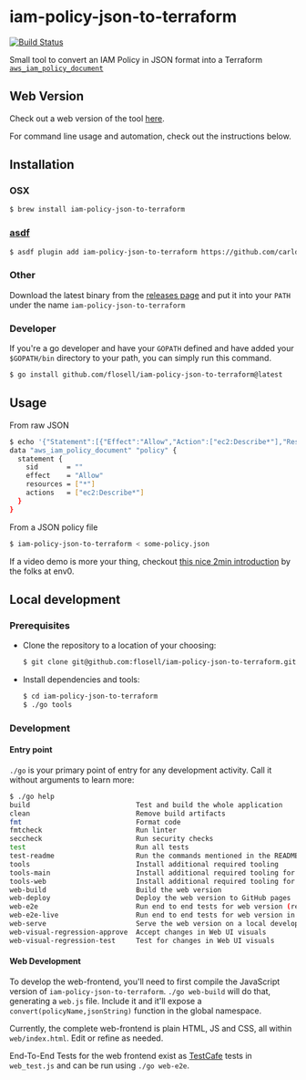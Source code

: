 # iam-policy-json-to-terraform
[![Build Status](https://github.com/flosell/iam-policy-json-to-terraform/actions/workflows/main.yml/badge.svg)](https://github.com/flosell/iam-policy-json-to-terraform/actions/workflows/main.yml)

Small tool to convert an IAM Policy in JSON format into a Terraform [`aws_iam_policy_document`](https://www.terraform.io/docs/providers/aws/d/iam_policy_document.html)

## Web Version

Check out a web version of the tool [here](https://flosell.github.io/iam-policy-json-to-terraform/).

For command line usage and automation, check out the instructions below. 

## Installation

### OSX

```bash
$ brew install iam-policy-json-to-terraform
```

### [asdf](https://github.com/asdf-vm/asdf)
```bash
$ asdf plugin add iam-policy-json-to-terraform https://github.com/carlduevel/asdf-iam-policy-json-to-terraform.git
```    

### Other

Download the latest binary from the [releases page](https://github.com/flosell/iam-policy-json-to-terraform/releases) and put it into your `PATH` under the name `iam-policy-json-to-terraform`

### Developer

If you're a go developer and have your `GOPATH` defined and have added your `$GOPATH/bin` directory to your path, you can simply run this command.
```bash testcase=usage
$ go install github.com/flosell/iam-policy-json-to-terraform@latest
```

## Usage

From raw JSON

```bash testcase=usage
$ echo '{"Statement":[{"Effect":"Allow","Action":["ec2:Describe*"],"Resource":"*"}]}' | iam-policy-json-to-terraform
data "aws_iam_policy_document" "policy" {
  statement {
    sid       = ""
    effect    = "Allow"
    resources = ["*"]
    actions   = ["ec2:Describe*"]
  }
}
```

From a JSON policy file

```bash
$ iam-policy-json-to-terraform < some-policy.json
```

If a video demo is more your thing, checkout [this nice 2min introduction](https://www.youtube.com/watch?v=AhtpJII6eaw) by the folks at env0. 

## Local development

### Prerequisites

* Clone the repository to a location of your choosing: 
  ```bash testcase=building
  $ git clone git@github.com:flosell/iam-policy-json-to-terraform.git
  ```

* Install dependencies and tools: 
  ```bash testcase=building
  $ cd iam-policy-json-to-terraform
  $ ./go tools
  ```
  
### Development

#### Entry point 

`./go` is your primary point of entry for any development activity. Call it without arguments to learn more: 

```bash testcase=building
$ ./go help
build                          Test and build the whole application
clean                          Remove build artifacts
fmt                            Format code
fmtcheck                       Run linter
seccheck                       Run security checks
test                           Run all tests
test-readme                    Run the commands mentioned in the README for sanity-checking
tools                          Install additional required tooling
tools-main                     Install additional required tooling for the main version
tools-web                      Install additional required tooling for the web version
web-build                      Build the web version
web-deploy                     Deploy the web version to GitHub pages
web-e2e                        Run end to end tests for web version (requires web-build)
web-e2e-live                   Run end to end tests for web version in live mode for development (requires web-build)
web-serve                      Serve the web version on a local development server
web-visual-regression-approve  Accept changes in Web UI visuals
web-visual-regression-test     Test for changes in Web UI visuals
```

#### Web Development

To develop the web-frontend, you'll need to first compile the JavaScript version of `iam-policy-json-to-terraform`.
`./go web-build` will do that, generating a `web.js` file. 
Include it and it'll expose a `convert(policyName,jsonString)` function in the global namespace. 

Currently, the complete web-frontend is plain HTML, JS and CSS, all within `web/index.html`. 
Edit or refine as needed.

End-To-End Tests for the web frontend exist as [TestCafe](https://testcafe.io/) tests in `web_test.js` and can be run using `./go web-e2e`.
